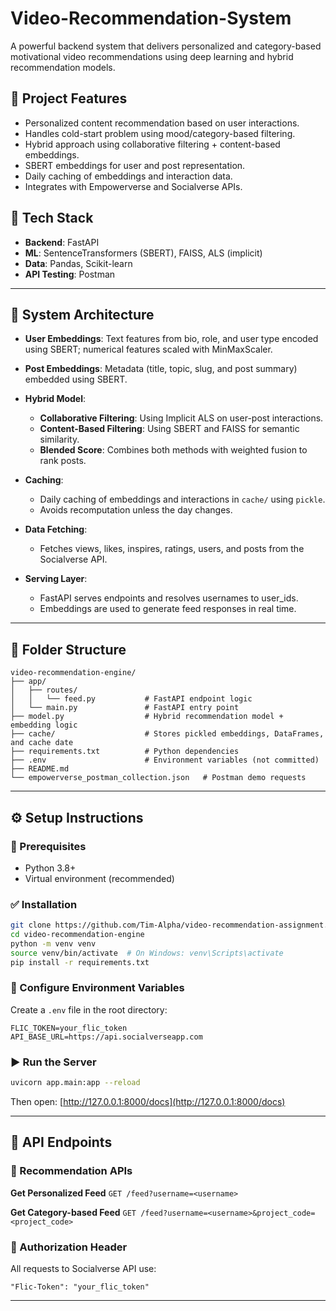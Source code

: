 # Video-Recommendation-System


A powerful backend system that delivers personalized and category-based motivational video recommendations using deep learning and hybrid recommendation models.

## 🚀 Project Features

* Personalized content recommendation based on user interactions.
* Handles cold-start problem using mood/category-based filtering.
* Hybrid approach using collaborative filtering + content-based embeddings.
* SBERT embeddings for user and post representation.
* Daily caching of embeddings and interaction data.
* Integrates with Empowerverse and Socialverse APIs.

## 🧰 Tech Stack

* **Backend**: FastAPI
* **ML**: SentenceTransformers (SBERT), FAISS, ALS (implicit)
* **Data**: Pandas, Scikit-learn
* **API Testing**: Postman

---

## 🧱️ System Architecture

* **User Embeddings**: Text features from bio, role, and user type encoded using SBERT; numerical features scaled with MinMaxScaler.
* **Post Embeddings**: Metadata (title, topic, slug, and post summary) embedded using SBERT.
* **Hybrid Model**:

  * **Collaborative Filtering**: Using Implicit ALS on user-post interactions.
  * **Content-Based Filtering**: Using SBERT and FAISS for semantic similarity.
  * **Blended Score**: Combines both methods with weighted fusion to rank posts.
* **Caching**:

  * Daily caching of embeddings and interactions in `cache/` using `pickle`.
  * Avoids recomputation unless the day changes.
* **Data Fetching**:

  * Fetches views, likes, inspires, ratings, users, and posts from the Socialverse API.
* **Serving Layer**:

  * FastAPI serves endpoints and resolves usernames to user\_ids.
  * Embeddings are used to generate feed responses in real time.

---

## 📁 Folder Structure

```
video-recommendation-engine/
├── app/
│   ├── routes/
│   │   └── feed.py           # FastAPI endpoint logic
│   └── main.py               # FastAPI entry point
├── model.py                  # Hybrid recommendation model + embedding logic
├── cache/                    # Stores pickled embeddings, DataFrames, and cache date
├── requirements.txt          # Python dependencies
├── .env                      # Environment variables (not committed)
├── README.md
└── empowerverse_postman_collection.json   # Postman demo requests
```

---

## ⚙️ Setup Instructions

### 🔐 Prerequisites

* Python 3.8+
* Virtual environment (recommended)

### ✅ Installation

```bash
git clone https://github.com/Tim-Alpha/video-recommendation-assignment.git
cd video-recommendation-engine
python -m venv venv
source venv/bin/activate  # On Windows: venv\Scripts\activate
pip install -r requirements.txt
```

### 🔐 Configure Environment Variables

Create a `.env` file in the root directory:

```
FLIC_TOKEN=your_flic_token
API_BASE_URL=https://api.socialverseapp.com
```

### ▶️ Run the Server

```bash
uvicorn app.main:app --reload
```

Then open: [http://127.0.0.1:8000/docs](http://127.0.0.1:8000/docs)

---

## 📡 API Endpoints

### 🎯 Recommendation APIs

**Get Personalized Feed**
`GET /feed?username=<username>`

**Get Category-based Feed**
`GET /feed?username=<username>&project_code=<project_code>`

### 🔐 Authorization Header

All requests to Socialverse API use:

```
"Flic-Token": "your_flic_token"
```

---









